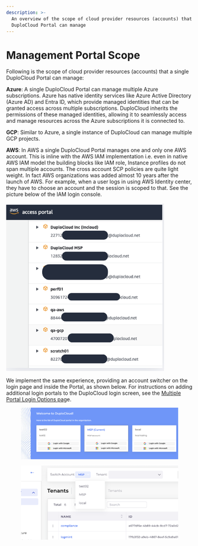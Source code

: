 ```yaml
---
description: >-
  An overview of the scope of cloud provider resources (accounts) that a
  DuploCloud Portal can manage
---
```


# Management Portal Scope

Following is the scope of cloud provider resources (accounts) that a single DuploCloud Portal can manage:

**Azure**: A single DuploCloud Portal can manage multiple Azure subscriptions. Azure has native identity services like Azure Active Directory (Azure AD) and Entra ID, which provide managed identities that can be granted access across multiple subscriptions. DuploCloud inherits the permissions of these managed identities, allowing it to seamlessly access and manage resources across the Azure subscriptions it is connected to.

**GCP**: Similar to Azure, a single instance of DuploCloud can manage multiple GCP projects.

**AWS**: In AWS a single DuploCloud Portal manages one and only one AWS account. This is inline with the AWS IAM implementation i.e. even in native AWS IAM model the building blocks like IAM role, Instance profiles do not span multiple accounts. The cross account SCP policies are quite light weight. In fact AWS organizations was added almost 10 years after the launch of AWS. For example, when a user logs in using AWS Identity center, they have to choose an account and the session is scoped to that. See the picture below of the IAM login console.\
\
![](<../../.gitbook/assets/image (1) (3).png>)

We implement the same experience, providing an account switcher on the login page and inside the Portal, as shown below. For instructions on adding additional login portals to the DuploCloud login screen, see the [Multiple Portal Login Options pag](../../access-control/multiple-portal-login-options.md)e.\
&#x20;&#x20;

<figure><img src="../../.gitbook/assets/image (2) (4).png" alt=""><figcaption></figcaption></figure>

<figure><img src="../../.gitbook/assets/image (3) (3).png" alt=""><figcaption></figcaption></figure>
